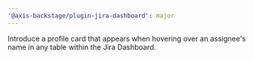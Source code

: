 ```yaml
---
'@axis-backstage/plugin-jira-dashboard': major
---
```


Introduce a profile card that appears when hovering over an assignee's name in any table within the Jira Dashboard.
